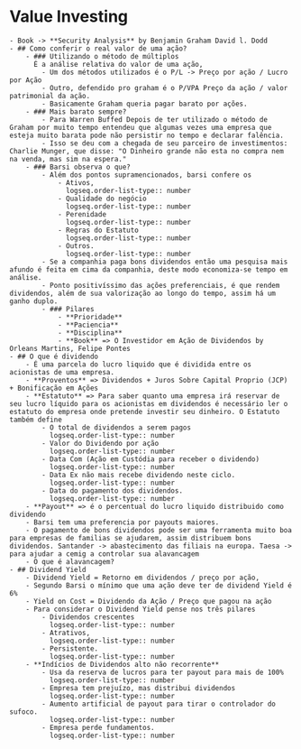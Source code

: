 # Value Investing
	- Book -> **Security Analysis** by Benjamin Graham David l. Dodd
	- ## Como conferir o real valor de uma ação?
		- ### Utilizando o método de múltiplos
		  É a análise relativa do valor de uma ação,
			- Um dos métodos utilizados é o P/L -> Preço por ação / Lucro por Ação
			- Outro, defendido pro graham é o P/VPA Preço da ação / valor patrimonial da ação.
			- Basicamente Graham queria pagar barato por ações.
		- ### Mais barato sempre?
			- Para Warren Buffed Depois de ter utilizado o método de Graham por muito tempo entendeu que algumas vezes uma empresa que esteja muito barata pode não persistir no tempo e declarar falência.
			- Isso se deu com a chegada de seu parceiro de investimentos: Charlie Munger, que disse: "O Dinheiro grande não esta no compra nem na venda, mas sim na espera."
		- ### Barsi observa o que?
			- Além dos pontos supramencionados, barsi confere os
				- Ativos, 
				  logseq.order-list-type:: number
				- Qualidade do negócio
				  logseq.order-list-type:: number
				- Perenidade
				  logseq.order-list-type:: number
				- Regras do Estatuto
				  logseq.order-list-type:: number
				- Outros.
				  logseq.order-list-type:: number
			- Se a companhia paga bons dividendos então uma pesquisa mais afundo é feita em cima da companhia, deste modo economiza-se tempo em análise.
			- Ponto positivíssimo das ações preferenciais, é que rendem dividendos, além de sua valorização ao longo do tempo, assim há um ganho duplo.
			- ### Pilares
				- **Prioridade**
				- **Paciencia**
				- **Disciplina**
				- **Book** => O Investidor em Ação de Dividendos by Orleans Martins, Felipe Pontes
	- ## O que é dividendo
		- É uma parcela do lucro liquido que é dividida entre os acionistas de uma empresa.
		- **Proventos** => Dividendos + Juros Sobre Capital Proprio (JCP) + Bonificação em Ações
		- **Estatuto** => Para saber quanto uma empresa irá reservar de seu lucro líquido para os acionistas em dividendos é necessário ler o estatuto do empresa onde pretende investir seu dinheiro. O Estatuto também define
			- O total de dividendos a serem pagos
			  logseq.order-list-type:: number
			- Valor do Dividendo por ação
			  logseq.order-list-type:: number
			- Data Com (Ação em Custódia para receber o dividendo)
			  logseq.order-list-type:: number
			- Data Ex não mais recebe dividendo neste ciclo.
			  logseq.order-list-type:: number
			- Data do pagamento dos dividendos.
			  logseq.order-list-type:: number
		- **Payout** => é o percentual do lucro liquido distribuido como dividendo
		- Barsi tem uma preferencia por payouts maiores.
		- O pagamento de bons dividendos pode ser uma ferramenta muito boa para empresas de familias se ajudarem, assim distribuem bons dividendos. Santander -> abastecimento das filiais na europa. Taesa -> para ajudar a cemig a controlar sua alavancagem
		- O que é alavancagem?
	- ## Dividend Yield
		- Dividend Yield = Retorno em dividendos / preço por ação,
		- Segundo Barsi o mínimo que uma ação deve ter de dividend Yield é 6%
		- Yield on Cost = Dividendo da Ação / Preço que pagou na ação
		- Para considerar o Dividend Yield pense nos três pilares
			- Dividendos crescentes
			  logseq.order-list-type:: number
			- Atrativos,
			  logseq.order-list-type:: number
			- Persistente.
			  logseq.order-list-type:: number
		- **Indícios de Dividendos alto não recorrente**
			- Usa da reserva de lucros para ter payout para mais de 100%
			  logseq.order-list-type:: number
			- Empresa tem prejuízo, mas distribui dividendos
			  logseq.order-list-type:: number
			- Aumento artificial de payout para tirar o controlador do sufoco.
			  logseq.order-list-type:: number
			- Empresa perde fundamentos.
			  logseq.order-list-type:: number